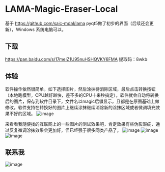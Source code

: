 # LAMA-Magic-Eraser-Local


基于 https://github.com/saic-mdal/lama  pyqt5做了初步的界面（后续还会更新），Windows 系统电脑可以。


## 下载
https://pan.baidu.com/s/17meIZ1U95nuHSHQVKY6FMA    提取码：8wkb

## 体验
软件操作依然很简单，如下选择图片，然后涂抹待消除区域，最后点击转换按钮（本地跑模型，CPU越好越快，差不多的CPU十来秒搞定），软件就会自动将转换后的图片，保存到软件目录下，文件名以magic后缀显示，且都是在原图基础上做修改。软件支持在转换好的图片上继续涂抹继续消除新的涂抹区域或者微调填充效果不好的区域。
 ![image](https://github.com/zhaoyun0071/LAMA-Magic-Eraser-Local/blob/main/images/640.png)

来看看我随便找的互联网上的一些图片的测试效果吧，肯定效果有些伪影瑕疵，通过反复微调涂抹效果会更加好，但已经强于很多同类产品了。
 ![image](https://github.com/zhaoyun0071/LAMA-Magic-Eraser-Local/blob/main/images/640.gif)
  ![image](https://github.com/zhaoyun0071/LAMA-Magic-Eraser-Local/blob/main/images/640%20(1).gif)
   ![image](https://github.com/zhaoyun0071/LAMA-Magic-Eraser-Local/blob/main/images/640%20(2).gif)


## 联系我
 ![image](https://github.com/zhaoyun0071/Disco-Diffusion-Local/blob/main/images/3.jpg)
